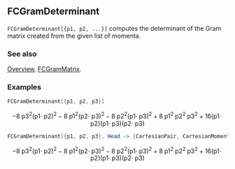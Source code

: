 ## FCGramDeterminant

`FCGramDeterminant[{p1, p2, ...}]` computes the determinant of the Gram matrix created from the given list of momenta.

### See also

[Overview](Extra/FeynCalc.md), [FCGramMatrix](FCGramMatrix.md).

### Examples

```mathematica
FCGramDeterminant[{p1, p2, p3}]
```

$$-8 \;\text{p3}^2 (\text{p1}\cdot \;\text{p2})^2-8 \;\text{p1}^2 (\text{p2}\cdot \;\text{p3})^2-8 \;\text{p2}^2 (\text{p1}\cdot \;\text{p3})^2+8 \;\text{p1}^2 \;\text{p2}^2 \;\text{p3}^2+16 (\text{p1}\cdot \;\text{p2}) (\text{p1}\cdot \;\text{p3}) (\text{p2}\cdot \;\text{p3})$$

```mathematica
FCGramDeterminant[{p1, p2, p3}, Head -> {CartesianPair, CartesianMomentum}, Dimension -> D - 1]
```

$$-8 \;\text{p3}^2 (\text{p1}\cdot \;\text{p2})^2-8 \;\text{p1}^2 (\text{p2}\cdot \;\text{p3})^2-8 \;\text{p2}^2 (\text{p1}\cdot \;\text{p3})^2+8 \;\text{p1}^2 \;\text{p2}^2 \;\text{p3}^2+16 (\text{p1}\cdot \;\text{p2}) (\text{p1}\cdot \;\text{p3}) (\text{p2}\cdot \;\text{p3})$$